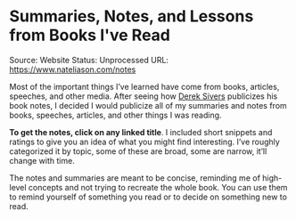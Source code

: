 # Summaries, Notes, and Lessons from Books I've Read

Source: Website
Status: Unprocessed
URL: https://www.nateliason.com/notes

Most of the important things I’ve learned have come from books, articles, speeches, and other media. After seeing how [Derek Sivers](https://sivers.org/) publicizes his book notes, I decided I would publicize all of my summaries and notes from books, speeches, articles, and other things I was reading.

**To get the notes, click on any linked title**. I included short snippets and ratings to give you an idea of what you might find interesting. I’ve roughly categorized it by topic, some of these are broad, some are narrow, it’ll change with time.

The notes and summaries are meant to be concise, reminding me of high-level concepts and not trying to recreate the whole book. You can use them to remind yourself of something you read or to decide on something new to read.